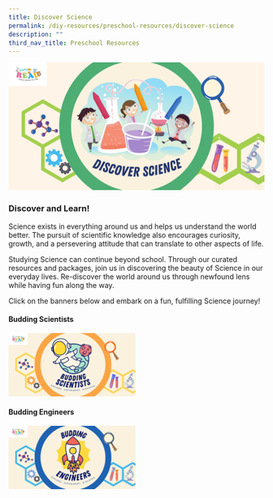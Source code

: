 ```yaml
---
title: Discover Science
permalink: /diy-resources/preschool-resources/discover-science
description: ""
third_nav_title: Preschool Resources
---
```

![Alt text for image on Isomer site](/images/science-lfa/banners/Discover%20Science_ER%20Logo.png)

<h3>Discover and Learn!</h3>

<p>Science exists in everything around us and helps us understand the world better. The pursuit of scientific knowledge also encourages curiosity, growth, and a persevering attitude that can translate to other aspects of life.</p>

<p>Studying Science can continue beyond school. Through our curated resources and packages, join us in discovering the beauty of Science in our everyday lives. Re-discover the world around us through newfound lens while having fun along the way.</p>

<p>Click on the banners below and embark on a fun, fulfilling Science journey!</p>

<h4>Budding Scientists</h4>

<a href="https://childrenandteens.nlb.gov.sg/discover-science" target="_blank"><img src="/images/science-lfa/banners/Budding%20Scientists_ER%20Logo.png" style="width:250px; text-align:left;"></a>

<h4>Budding Engineers</h4>

<a href="https://childrenandteens.nlb.gov.sg/budding-engineers" target="_blank"><img src="/images/science-lfa/banners/Budding%20Engineers_ER%20Logo.png" style="width:250px; text-align:left;"></a>
